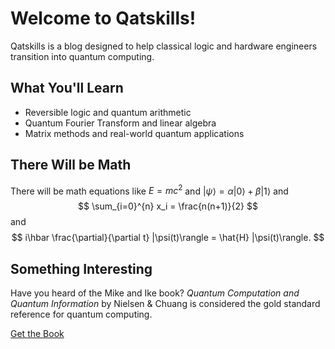 # Welcome to Qatskills!

Qatskills is a blog designed to help classical logic and hardware engineers transition into quantum computing.

## What You'll Learn
- Reversible logic and quantum arithmetic
- Quantum Fourier Transform and linear algebra
- Matrix methods and real-world quantum applications

## There Will be Math

There will be math equations like $E = mc^2$ and $|\psi\rangle = \alpha |0\rangle + \beta |1\rangle$ and
$$
\sum_{i=0}^{n} x_i = \frac{n(n+1)}{2}
$$
and
$$
i\hbar \frac{\partial}{\partial t} |\psi(t)\rangle = \hat{H} |\psi(t)\rangle.
$$

## Something Interesting

Have you heard of the Mike and Ike book? *Quantum Computation and Quantum Information* by Nielsen & Chuang is considered the gold standard reference for quantum computing.

[Get the Book](https://www.amazon.com/Quantum-Computation-Information-10th-Anniversary/dp/1107002176)
